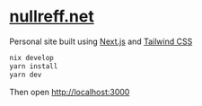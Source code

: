 # [nullreff.net](https://nullreff.net)

Personal site built using [Next.js](https://nextjs.org/) and [Tailwind CSS](https://tailwindcss.com/)

```bash
nix develop
yarn install
yarn dev
```

Then open [http://localhost:3000](http://localhost:3000)
